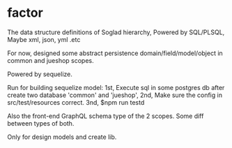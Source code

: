 # factor

The data structure definitions of Soglad hierarchy, Powered by SQL/PLSQL, Maybe xml, json, yml .etc

For now, designed some abstract persistence domain/field/model/object in common and jueshop scopes.

Powered by sequelize.

Run for building sequelize model: 
   1st, Execute sql in some postgres db after create two database 'common' and 'jueshop',
   2nd, Make sure the config in src/test/resources correct.
   3nd, $npm run testd


Also the front-end GraphQL schema type of the 2 scopes. Some diff between types of both.

Only for design models and create lib. 